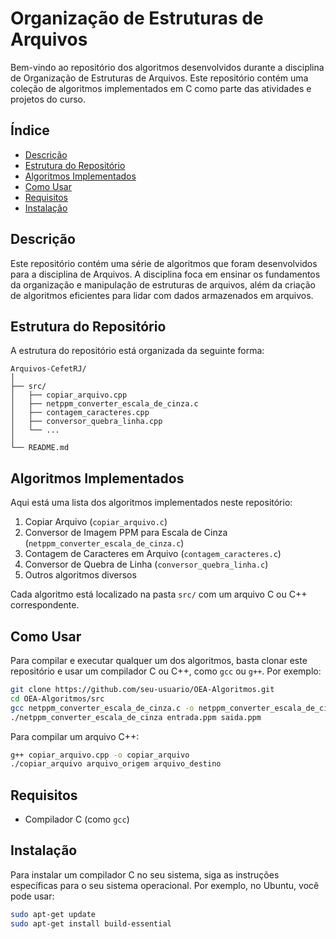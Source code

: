 # Organização de Estruturas de Arquivos

Bem-vindo ao repositório dos algoritmos desenvolvidos durante a disciplina de Organização de Estruturas de Arquivos. Este repositório contém uma coleção de algoritmos implementados em C como parte das atividades e projetos do curso.

## Índice

- [Descrição](#descrição)
- [Estrutura do Repositório](#estrutura-do-repositório)
- [Algoritmos Implementados](#algoritmos-implementados)
- [Como Usar](#como-usar)
- [Requisitos](#requisitos)
- [Instalação](#instalação)

## Descrição

Este repositório contém uma série de algoritmos que foram desenvolvidos para a disciplina de Arquivos. A disciplina foca em ensinar os fundamentos da organização e manipulação de estruturas de arquivos, além da criação de algoritmos eficientes para lidar com dados armazenados em arquivos.

## Estrutura do Repositório

A estrutura do repositório está organizada da seguinte forma:

```
Arquivos-CefetRJ/
│
├── src/
│   ├── copiar_arquivo.cpp
│   ├── netppm_converter_escala_de_cinza.c
│   ├── contagem_caracteres.cpp
│   ├── conversor_quebra_linha.cpp
│   └── ...
│
└── README.md
```

## Algoritmos Implementados

Aqui está uma lista dos algoritmos implementados neste repositório:

1. Copiar Arquivo (`copiar_arquivo.c`)
2. Conversor de Imagem PPM para Escala de Cinza (`netppm_converter_escala_de_cinza.c`)
3. Contagem de Caracteres em Arquivo (`contagem_caracteres.c`)
4. Conversor de Quebra de Linha (`conversor_quebra_linha.c`)
5. Outros algoritmos diversos

Cada algoritmo está localizado na pasta `src/` com um arquivo C ou C++ correspondente.

## Como Usar

Para compilar e executar qualquer um dos algoritmos, basta clonar este repositório e usar um compilador C ou C++, como `gcc` ou `g++`. Por exemplo:

```bash
git clone https://github.com/seu-usuario/OEA-Algoritmos.git
cd OEA-Algoritmos/src
gcc netppm_converter_escala_de_cinza.c -o netppm_converter_escala_de_cinza
./netppm_converter_escala_de_cinza entrada.ppm saida.ppm
```

Para compilar um arquivo C++:

```bash
g++ copiar_arquivo.cpp -o copiar_arquivo
./copiar_arquivo arquivo_origem arquivo_destino
```

## Requisitos

- Compilador C (como `gcc`)

## Instalação

Para instalar um compilador C no seu sistema, siga as instruções específicas para o seu sistema operacional. Por exemplo, no Ubuntu, você pode usar:

```bash
sudo apt-get update
sudo apt-get install build-essential
```
